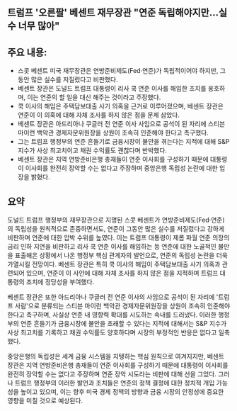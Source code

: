## 트럼프 '오른팔' 베센트 재무장관 "연준 독립해야지만…실수 너무 많아"

## 주요 내용:
*   스콧 베센트 미국 재무장관은 연방준비제도(Fed·연준)가 독립적이어야 하지만, 그동안 많은 실수를 저질렀다고 비판했다.
*   베센트 장관은 도널드 트럼프 대통령이 리사 쿡 연준 이사를 해임한 조치를 옹호하며, 이는 연준의 할 일을 대신 해주는 것이라고 주장했다.
*   쿡 이사의 해임은 주택담보대출 사기 의혹을 근거로 이루어졌으며, 베센트 장관은 연준이 이 의혹에 대해 자체 조사를 하지 않은 점을 문제 삼았다.
*   베센트 장관은 아드리아나 쿠글러 전 연준 이사 사임으로 공석이 된 자리에 스티븐 마이런 백악관 경제자문위원장을 상원이 조속히 인준해야 한다고 촉구했다.
*   그는 트럼프 행정부의 연준 흔들기로 금융시장이 불안을 겪는다는 지적에 대해 S&P 지수가 사상 최고치이고 채권 수익률도 괜찮다며 반박했다.
*   베센트 장관은 지역 연방준비은행 총재들이 연준 이사회를 구성하기 때문에 대통령이 이사회를 완전히 장악할 수는 없다고 주장하며 중앙은행 독립성 논란에 대한 입장을 밝혔다.

## 요약

도널드 트럼프 행정부의 재무장관으로 지명된 스콧 베센트가 연방준비제도(Fed·연준)의 독립성을 원칙적으로 존중하면서도, 연준이 그동안 많은 실수를 저질렀다고 강하게 비판하며 연준에 대한 압박 수위를 높였다. 이는 트럼프 대통령이 제롬 파월 연준 의장의 금리 인하 지연을 비판하고 리사 쿡 연준 이사를 해임하는 등 연준에 대한 노골적인 불만을 표출해온 상황에서 나온 행정부 핵심 관계자의 발언으로, 연준의 독립성 논란을 더욱 가열시킬 전망이다. 베센트 장관은 특히 쿡 이사의 해임이 주택담보대출 사기 의혹과 관련되어 있으며, 연준이 이 사안에 대해 자체 조사를 하지 않은 점을 지적하며 트럼프 대통령의 조치에 정당성을 부여했다.

베센트 장관은 또한 아드리아나 쿠글러 전 연준 이사의 사임으로 공석이 된 자리에 '트럼프 사람'으로 분류되는 스티븐 마이런 백악관 경제자문위원장을 상원이 조속히 인준해야 한다고 촉구하며, 사실상 연준 내 영향력 확대를 시도하는 속내를 드러냈다. 이러한 행정부의 연준 흔들기가 금융시장에 불안을 초래할 수 있다는 지적에 대해서는 S&P 지수가 사상 최고치를 기록하고 채권 수익률도 양호하다며 시장의 부정적인 반응은 없다고 일축했다.

중앙은행의 독립성은 세계 금융 시스템을 지탱하는 핵심 원칙으로 여겨지지만, 베센트 장관은 지역 연방준비은행 총재들이 연준 이사회를 구성하기 때문에 대통령이 이사회를 완전히 장악할 수는 없다고 주장하며 연준 장악 시도라는 비판에 대해 선을 그었다. 그러나 트럼프 행정부의 이러한 발언과 조치들은 연준의 정책 결정에 대한 정치적 개입 가능성을 높이고 있으며, 이는 향후 미국 경제 정책의 방향과 금융 시장의 안정성에 중요한 영향을 미칠 것으로 예상된다.